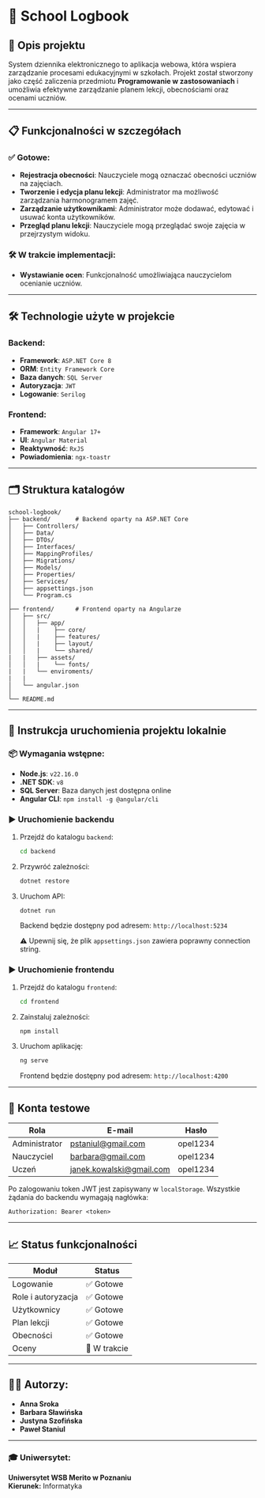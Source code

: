 # 📝 School Logbook
## 🌟 Opis projektu

System dziennika elektronicznego to aplikacja webowa, która wspiera zarządzanie procesami edukacyjnymi w szkołach. Projekt został stworzony jako część zaliczenia przedmiotu **Programowanie w zastosowaniach** i umożliwia efektywne zarządzanie planem lekcji, obecnościami oraz ocenami uczniów.

---

## 📋 Funkcjonalności w szczegółach

### ✅ Gotowe:
- **Rejestracja obecności**: Nauczyciele mogą oznaczać obecności uczniów na zajęciach.
- **Tworzenie i edycja planu lekcji**: Administrator ma możliwość zarządzania harmonogramem zajęć.
- **Zarządzanie użytkownikami**: Administrator może dodawać, edytować i usuwać konta użytkowników.
- **Przegląd planu lekcji**: Nauczyciele mogą przeglądać swoje zajęcia w przejrzystym widoku.

### 🛠️ W trakcie implementacji:
- **Wystawianie ocen**: Funkcjonalność umożliwiająca nauczycielom ocenianie uczniów.

---

## 🛠️ Technologie użyte w projekcie

### Backend:
- **Framework**: `ASP.NET Core 8`
- **ORM**: `Entity Framework Core`
- **Baza danych**: `SQL Server`
- **Autoryzacja**: `JWT`
- **Logowanie**: `Serilog`

### Frontend:
- **Framework**: `Angular 17+`
- **UI**: `Angular Material`
- **Reaktywność**: `RxJS`
- **Powiadomienia**: `ngx-toastr`

---

## 🗂️ Struktura katalogów

```
school-logbook/
├── backend/       # Backend oparty na ASP.NET Core
│   ├── Controllers/
│   ├── Data/
│   ├── DTOs/
│   ├── Interfaces/
│   ├── MappingProfiles/
│   ├── Migrations/
│   ├── Models/
│   ├── Properties/
│   ├── Services/
│   ├── appsettings.json
│   └── Program.cs
│
├── frontend/      # Frontend oparty na Angularze
│   ├── src/
│   │   ├── app/
│   │   |    ├── core/
│   │   |    ├── features/
│   │   |    ├── layout/
│   │   |    └── shared/
|   |   ├── assets/
│   │   |    └── fonts/
|   |   └── enviroments/
|   |
│   └── angular.json
│
└── README.md
```

---

## 🚀 Instrukcja uruchomienia projektu lokalnie

### 📦 Wymagania wstępne:
- **Node.js**: `v22.16.0`
- **.NET SDK**: `v8`
- **SQL Server**: Baza danych jest dostępna online
- **Angular CLI**: `npm install -g @angular/cli`

### ▶️ Uruchomienie backendu

1. Przejdź do katalogu `backend`:
    ```bash
    cd backend
    ```
2. Przywróć zależności:
    ```bash
    dotnet restore
    ```
3. Uruchom API:
    ```bash
    dotnet run
    ```
    Backend będzie dostępny pod adresem: `http://localhost:5234`

    ⚠️ Upewnij się, że plik `appsettings.json` zawiera poprawny connection string.

### ▶️ Uruchomienie frontendu

1. Przejdź do katalogu `frontend`:
    ```bash
    cd frontend
    ```
2. Zainstaluj zależności:
    ```bash
    npm install
    ```
3. Uruchom aplikację:
    ```bash
    ng serve
    ```
    Frontend będzie dostępny pod adresem: `http://localhost:4200`

---

## 👥 Konta testowe

| Rola          | E-mail                    | Hasło     |
|---------------|---------------------------|-----------|
| Administrator | pstaniul@gmail.com        | opel1234  |
| Nauczyciel    | barbara@gmail.com         | opel1234  |
| Uczeń         | janek.kowalski@gmail.com  | opel1234  |

Po zalogowaniu token JWT jest zapisywany w `localStorage`. Wszystkie żądania do backendu wymagają nagłówka:

```
Authorization: Bearer <token>
```

---

## 📈 Status funkcjonalności

| Moduł              | Status                |
|--------------------|-----------------------|
| Logowanie          | ✅ Gotowe             |
| Role i autoryzacja | ✅ Gotowe             |
| Użytkownicy        | ✅ Gotowe             |
| Plan lekcji        | ✅ Gotowe             |
| Obecności          | ✅ Gotowe             |
| Oceny              | 🔧 W trakcie          |

---
## 👨‍💻 Autorzy:

- **Anna Sroka**  
- **Barbara Sławińska**  
- **Justyna Szofińska**  
- **Paweł Staniul**  

---

### 🎓 Uniwersytet:
**Uniwersytet WSB Merito w Poznaniu**  
**Kierunek:** Informatyka